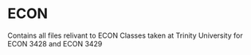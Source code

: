 # ECON

Contains all files relivant to ECON Classes taken at Trinity University for ECON 3428 and ECON 3429

